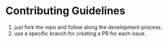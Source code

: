 # Contributing Guidelines
1. just fork the repo and follow along the development process.
2. use a specific branch for creating a PR for each issue.
